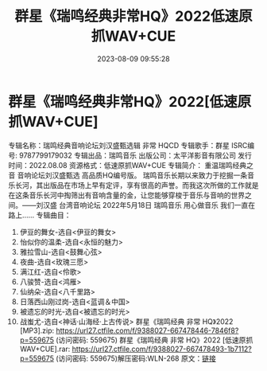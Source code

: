 ﻿---
title: 群星《瑞鸣经典非常HQ》2022低速原抓WAV+CUE
date: 2023-08-09 09:55:28
categories: WAV车载音乐、镜像
tags: 华语中文
---
# 群星《瑞鸣经典非常HQ》2022[低速原抓WAV+CUE]

专辑名称：瑞鸣经典音响论坛刘汉盛甄选辑 非常 HQCD
专辑歌手：群星
ISRC编号: 9787799179032
专辑出品：瑞鸣音乐
出版公司：太平洋影音有限公司
发行时间：2022.08.08
资源格式：低速原抓WAV+CUE
专辑简介：
重温瑞鸣经典之音 音响论坛刘汉盛甄选 高品质HQ编号版。
瑞鸣音乐长期以来致力于挖掘一条音乐长河，其出版品在市场上早有定评，享有很高的声誉。而我这次所做的工作就是在这条音乐长河中掏筛出有音响含量的金，让您能够穿梭于音乐与音响的世界之间。——刘汉盛
台湾音响论坛 2022年5月18日
瑞鸣音乐 用心做音乐 我们一直在路上……
专辑曲目：
01. 伊豆的舞女-选自<伊豆的舞女>
02. 怡似你的温柔-选自<永恒的魅力>
03. 雅拉雪山-选自<鼓舞心弦>
04. 夜曲-选自<玫瑰三愿>
05. 满江红-选自<伶歌>
06. 八骏赞-选自<鸿雁>
07. 仙纳朵-选自<八千里路>
08. 日落西山刚过岗-选自<蓝调＆中国>
09. 被遗忘的时光-选自<被遗忘的时光>
10. 战蚩尤-选自<神话·山海经·上古传说>
群星《瑞鸣经典 非常 HQ》2022 [MP3].zip: https://url27.ctfile.com/f/9388027-667478446-7846f8?p=559675
(访问密码: 559675)
群星《瑞鸣经典 非常 HQ》2022 [低速原抓WAV+CUE].rar: https://url27.ctfile.com/f/9388027-667478493-1b7112?p=559675
(访问密码: 559675)解压密码:WLN-268
原文：[链接](https://blog.sina.com.cn/s/blog_1647c7e760103130q.html)